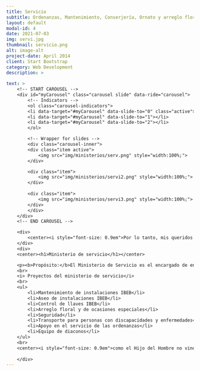 ```yaml
---
title: Servicio
subtitle: Ordenanzas, Mantenimiento, Conserjería, Ornato y arreglo floral, Diáconos.
layout: default
modal-id: 4
date: 2021-07-03
img: servi.jpg
thumbnail: servicio.png
alt: image-alt
project-date: April 2014
client: Start Bootstrap
category: Web Development
description: >
    
text: >
    <!-- START CAROUSEL -->
    <div id="myCarousel" class="carousel slide" data-ride="carousel">
        <!-- Indicators -->
        <ol class="carousel-indicators">
        <li data-target="#myCarousel" data-slide-to="0" class="active"></li>
        <li data-target="#myCarousel" data-slide-to="1"></li>
        <li data-target="#myCarousel" data-slide-to="2"></li>
        </ol>

        <!-- Wrapper for slides -->
        <div class="carousel-inner">
        <div class="item active">
            <img src="img/ministerios/serv.png" style="width:100%;">
        </div>

        <div class="item">
            <img src="img/ministerios/servi2.png" style="width:100%;">
        </div>
        
        <div class="item">
            <img src="img/ministerios/servi3.png" style="width:100%;">
        </div>
        </div>
    </div>
    <!-- END CAROUSEL -->

    <div>
        <center><i style="font-size: 0.9em">Por lo tanto, mis queridos hermanos, manténganse firmes e inconmovibles, progresando siempre en la obra del Señor, conscientes de que su trabajo en el Señor no es en vano. 1 Corintios 15:58 </i></center>
    </div>
    <div>
    <center><h1>Ministerio de servicio</h1></center>  

    <p><b>Propósito:</b>El Ministerio de Servicio es el encargado de enseñar a cada uno de los miembros y congregantes a tener la actitud de Jesús respecto al Servir</p>
    <br>
    <i> Proyectos del ministerio de servicio</i>
    <br>
    <ul>
        <li>Mantenimiento de instalaciones IBEB</li>
        <li>Aseo de instalaciones IBEB</li>
        <li>Control de llaves IBEB</li>
        <li>Arreglo floral y de ocasiones especiales</li>
        <li>Seguridad</li>
        <li>Transporte para personas con discapacidades y enfermedades</li>  
        <li>Apoyo en el servicio de las ordenanzas</li>
        <li>Equipo de diaconos</li>
    </ul>
    <br>
    <center><i style="font-size: 0.9em">como el Hijo del Hombre no vino para ser servido, sino para servir, y para dar su vida en rescate por muchos. Mateo 20:28</i></center>
  
    </div>
---
```

